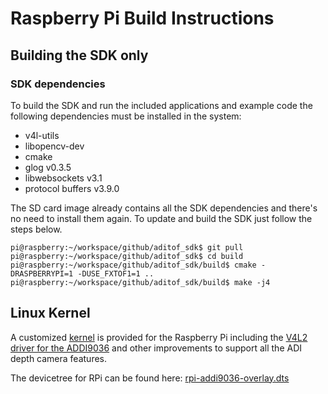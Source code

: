 # Raspberry Pi Build Instructions


## Building the SDK only

### SDK dependencies
To build the SDK and run the included applications and example code the following dependencies must be installed in the system:
 - v4l-utils
 - libopencv-dev
 - cmake
 - glog v0.3.5
 - libwebsockets v3.1
 - protocol buffers v3.9.0

The SD card image already contains all the SDK dependencies and there's no need to install them again. To update and build the SDK just follow the steps below.

```console
pi@raspberry:~/workspace/github/aditof_sdk$ git pull
pi@raspberry:~/workspace/github/aditof_sdk$ cd build
pi@raspberry:~/workspace/github/aditof_sdk/build$ cmake -DRASPBERRYPI=1 -DUSE_FXTOF1=1 ..
pi@raspberry:~/workspace/github/aditof_sdk/build$ make -j4
```

## Linux Kernel
A customized [kernel](https://github.com/analogdevicesinc/linux/tree/adi-4.19.0) is provided for the Raspberry Pi including the [V4L2 driver for the ADDI9036](https://github.com/analogdevicesinc/linux/blob/adi-4.19.0/drivers/media/i2c/addi9036.c) and other improvements to support all the ADI depth camera features.

The devicetree for RPi can be found here: [rpi-addi9036-overlay.dts](https://github.com/analogdevicesinc/linux/blob/rpi-4.19.y/arch/arm/boot/dts/overlays/rpi-addi9036-overlay.dts)
